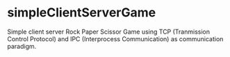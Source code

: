 # simpleClientServerGame
Simple client server Rock Paper Scissor Game using TCP (Tranmission Control Protocol) and IPC (Interprocess Communication) as communication paradigm.
